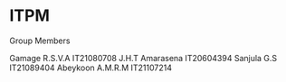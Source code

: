 # ITPM


Group Members

Gamage R.S.V.A IT21080708
J.H.T Amarasena IT20604394
Sanjula G.S IT21089404
Abeykoon A.M.R.M IT21107214





